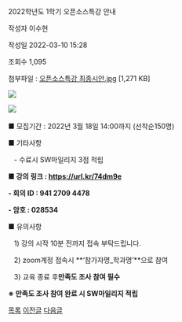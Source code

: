 
2022학년도 1학기 오픈소스특강 안내





작성자
이수현


작성일
2022-03-10 15:28


조회수
1,095


첨부파일 : [오픈소스특강 최종시안.jpg](https://computer.knu.ac.kr/pack/bbs/down.php?f_name=Q0dUVllEWFdbVXVMeBAYbklUQg==&o_name=오픈소스특강최종시안.jpg&tbl=Site_BBS_25) [1,271 KB]


![](/pack/bbs/uploads/Site_BBS_25/120220310152849.jpg)  
  
﻿﻿﻿﻿﻿﻿﻿﻿![](https://computer.knu.ac.kr/_files/userfile/image20220310152826_qzswx.jpg)

■ 모집기간 : 2022년 3월 18일 14:00까지 (선착순150명)

  


■ 기타사항 

   - 수료시 SW마일리지 3점 적립

  


**■ 강의 링크 : https://url.kr/74dm9e**

**- 회의 ID : 941 2709 4478**

**- 암호 : 028534**

  


■ 유의사항

   1) 강의 시작 10분 전까지 접속 부탁드립니다.

   2) zoom계정 접속시 **‘참가자명\_학과명’**으로 참여

   3) 교육 종료 후**만족도 조사 참여 필수**

**※ 만족도 조사 참여 완료 시 SW마일리지 적립**







[목록](https://computer.knu.ac.kr/06_sub/02_sub.html?key=&keyfield=&category=&page=1&bbs_code=Site_BBS_25)
[이전글](https://computer.knu.ac.kr/06_sub/02_sub.html?bbs_cmd=view&page=1&key=&keyfield=&category=&no=3717&bbs_code=Site_BBS_25)
[다음글](https://computer.knu.ac.kr/06_sub/02_sub.html?bbs_cmd=view&page=1&key=&keyfield=&category=&no=3719&bbs_code=Site_BBS_25)

















 